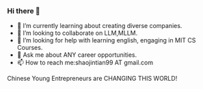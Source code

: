 ### Hi there 👋

<!-- - 🔭 I’m currently working on -->
- 🌱 I’m currently learning about creating diverse companies.
- 👯 I’m looking to collaborate on LLM,MLLM.
- 🤔 I’m looking for help with learning english, engaging in MIT CS Courses.
- 💬 Ask me about ANY career opportunities.
- 📫 How to reach me:shaojintian99 AT gmail.com

Chinese Young Entrepreneurs are CHANGING THIS WORLD!


